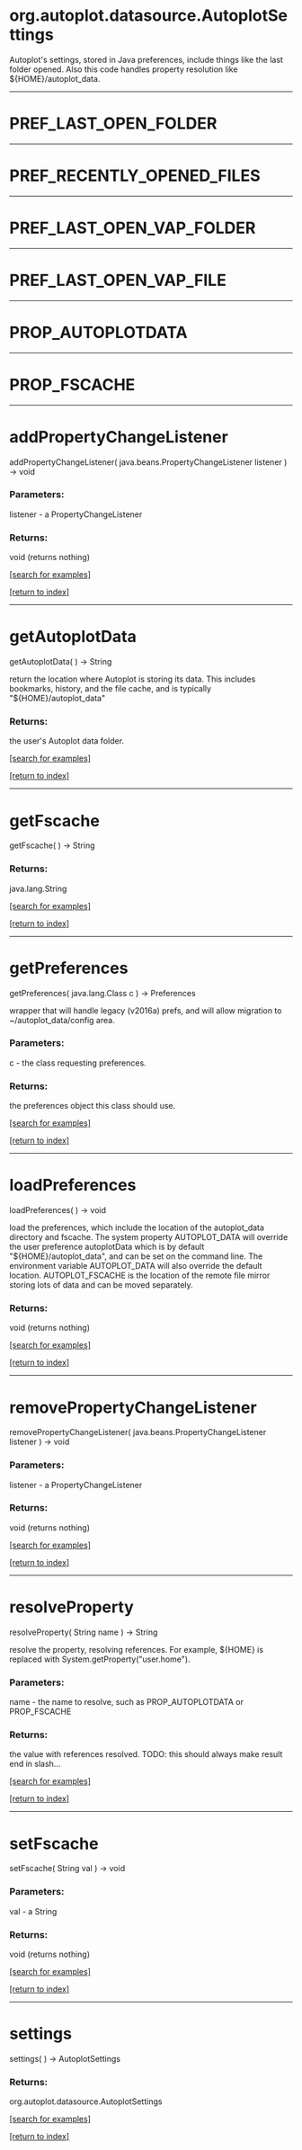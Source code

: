 # org.autoplot.datasource.AutoplotSettings

Autoplot's settings, stored in Java preferences, include
 things like the last folder opened.  Also this code handles
 property resolution like ${HOME}/autoplot_data.

***
<a name="PREF_LAST_OPEN_FOLDER"></a>
# PREF_LAST_OPEN_FOLDER



***
<a name="PREF_RECENTLY_OPENED_FILES"></a>
# PREF_RECENTLY_OPENED_FILES



***
<a name="PREF_LAST_OPEN_VAP_FOLDER"></a>
# PREF_LAST_OPEN_VAP_FOLDER



***
<a name="PREF_LAST_OPEN_VAP_FILE"></a>
# PREF_LAST_OPEN_VAP_FILE



***
<a name="PROP_AUTOPLOTDATA"></a>
# PROP_AUTOPLOTDATA



***
<a name="PROP_FSCACHE"></a>
# PROP_FSCACHE



***
<a name="addPropertyChangeListener"></a>
# addPropertyChangeListener
addPropertyChangeListener( java.beans.PropertyChangeListener listener ) &rarr; void



### Parameters:
listener - a PropertyChangeListener

### Returns:
void (returns nothing)


<a href="https://github.com/autoplot/dev/search?q=addPropertyChangeListener&unscoped_q=addPropertyChangeListener">[search for examples]</a>

<a href="https://github.com/autoplot/documentation/blob/master/javadoc/index-all.md">[return to index]</a>

***
<a name="getAutoplotData"></a>
# getAutoplotData
getAutoplotData(  ) &rarr; String

return the location where Autoplot is storing its data.  This
 includes bookmarks, history, and the file cache, and 
 is typically "${HOME}/autoplot_data"

### Returns:
the user's Autoplot data folder.

<a href="https://github.com/autoplot/dev/search?q=getAutoplotData&unscoped_q=getAutoplotData">[search for examples]</a>

<a href="https://github.com/autoplot/documentation/blob/master/javadoc/index-all.md">[return to index]</a>

***
<a name="getFscache"></a>
# getFscache
getFscache(  ) &rarr; String



### Returns:
java.lang.String


<a href="https://github.com/autoplot/dev/search?q=getFscache&unscoped_q=getFscache">[search for examples]</a>

<a href="https://github.com/autoplot/documentation/blob/master/javadoc/index-all.md">[return to index]</a>

***
<a name="getPreferences"></a>
# getPreferences
getPreferences( java.lang.Class c ) &rarr; Preferences

wrapper that will handle legacy (v2016a) prefs, and will allow migration
 to ~/autoplot_data/config area.

### Parameters:
c - the class requesting preferences.

### Returns:
the preferences object this class should use.

<a href="https://github.com/autoplot/dev/search?q=getPreferences&unscoped_q=getPreferences">[search for examples]</a>

<a href="https://github.com/autoplot/documentation/blob/master/javadoc/index-all.md">[return to index]</a>

***
<a name="loadPreferences"></a>
# loadPreferences
loadPreferences(  ) &rarr; void

load the preferences,
 which include the location of the autoplot_data directory and fscache.
 The system property AUTOPLOT_DATA will override the user preference 
 autoplotData which is by default "${HOME}/autoplot_data", and
 can be set on the command line.  The environment variable AUTOPLOT_DATA
 will also override the default location.
 AUTOPLOT_FSCACHE is the location of the remote
 file mirror storing lots of data and can be moved separately.

### Returns:
void (returns nothing)


<a href="https://github.com/autoplot/dev/search?q=loadPreferences&unscoped_q=loadPreferences">[search for examples]</a>

<a href="https://github.com/autoplot/documentation/blob/master/javadoc/index-all.md">[return to index]</a>

***
<a name="removePropertyChangeListener"></a>
# removePropertyChangeListener
removePropertyChangeListener( java.beans.PropertyChangeListener listener ) &rarr; void



### Parameters:
listener - a PropertyChangeListener

### Returns:
void (returns nothing)


<a href="https://github.com/autoplot/dev/search?q=removePropertyChangeListener&unscoped_q=removePropertyChangeListener">[search for examples]</a>

<a href="https://github.com/autoplot/documentation/blob/master/javadoc/index-all.md">[return to index]</a>

***
<a name="resolveProperty"></a>
# resolveProperty
resolveProperty( String name ) &rarr; String

resolve the property, resolving references.  For example, ${HOME} 
 is replaced with System.getProperty("user.home").

### Parameters:
name - the name to resolve, such as PROP_AUTOPLOTDATA or PROP_FSCACHE

### Returns:
the value with references resolved.
 TODO: this should always make result end in slash...

<a href="https://github.com/autoplot/dev/search?q=resolveProperty&unscoped_q=resolveProperty">[search for examples]</a>

<a href="https://github.com/autoplot/documentation/blob/master/javadoc/index-all.md">[return to index]</a>

***
<a name="setFscache"></a>
# setFscache
setFscache( String val ) &rarr; void



### Parameters:
val - a String

### Returns:
void (returns nothing)


<a href="https://github.com/autoplot/dev/search?q=setFscache&unscoped_q=setFscache">[search for examples]</a>

<a href="https://github.com/autoplot/documentation/blob/master/javadoc/index-all.md">[return to index]</a>

***
<a name="settings"></a>
# settings
settings(  ) &rarr; AutoplotSettings



### Returns:
org.autoplot.datasource.AutoplotSettings


<a href="https://github.com/autoplot/dev/search?q=settings&unscoped_q=settings">[search for examples]</a>

<a href="https://github.com/autoplot/documentation/blob/master/javadoc/index-all.md">[return to index]</a>

